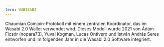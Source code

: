 ```yaml
---
term: WABISABI
---
```


Chaumian Coinjoin-Protokoll mit einem zentralen Koordinator, das im Wasabi 2.0 Wallet verwendet wird. Dieses Modell wurde 2021 von Ádám Ficsór (nopara73), Yuval Kogman, Lucas Ontivero und István András Seres entworfen und im folgenden Jahr in die Wasabi 2.0 Software integriert.